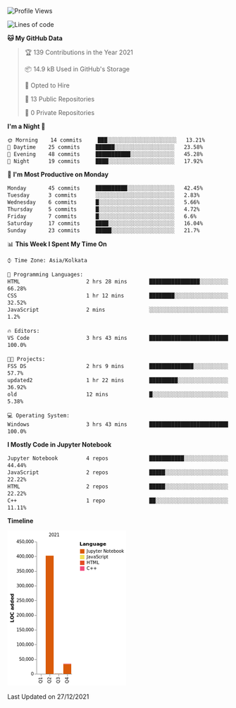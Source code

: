 <!--START_SECTION:waka-->
![Profile Views](http://img.shields.io/badge/Profile%20Views-0-blue)

![Lines of code](https://img.shields.io/badge/From%20Hello%20World%20I%27ve%20Written-438%20Thousand%20lines%20of%20code-blue)

**🐱 My GitHub Data** 

> 🏆 139 Contributions in the Year 2021
 > 
> 📦 14.9 kB Used in GitHub's Storage 
 > 
> 💼 Opted to Hire
 > 
> 📜 13 Public Repositories 
 > 
> 🔑 0 Private Repositories  
 > 
**I'm a Night 🦉** 

```text
🌞 Morning    14 commits     ███░░░░░░░░░░░░░░░░░░░░░░   13.21% 
🌆 Daytime    25 commits     ██████░░░░░░░░░░░░░░░░░░░   23.58% 
🌃 Evening    48 commits     ███████████░░░░░░░░░░░░░░   45.28% 
🌙 Night      19 commits     ████░░░░░░░░░░░░░░░░░░░░░   17.92%

```
📅 **I'm Most Productive on Monday** 

```text
Monday       45 commits     ██████████░░░░░░░░░░░░░░░   42.45% 
Tuesday      3 commits      ░░░░░░░░░░░░░░░░░░░░░░░░░   2.83% 
Wednesday    6 commits      █░░░░░░░░░░░░░░░░░░░░░░░░   5.66% 
Thursday     5 commits      █░░░░░░░░░░░░░░░░░░░░░░░░   4.72% 
Friday       7 commits      █░░░░░░░░░░░░░░░░░░░░░░░░   6.6% 
Saturday     17 commits     ████░░░░░░░░░░░░░░░░░░░░░   16.04% 
Sunday       23 commits     █████░░░░░░░░░░░░░░░░░░░░   21.7%

```


📊 **This Week I Spent My Time On** 

```text
⌚︎ Time Zone: Asia/Kolkata

💬 Programming Languages: 
HTML                     2 hrs 28 mins       ████████████████░░░░░░░░░   66.28% 
CSS                      1 hr 12 mins        ████████░░░░░░░░░░░░░░░░░   32.52% 
JavaScript               2 mins              ░░░░░░░░░░░░░░░░░░░░░░░░░   1.2%

🔥 Editors: 
VS Code                  3 hrs 43 mins       █████████████████████████   100.0%

🐱‍💻 Projects: 
FSS DS                   2 hrs 9 mins        ██████████████░░░░░░░░░░░   57.7% 
updated2                 1 hr 22 mins        █████████░░░░░░░░░░░░░░░░   36.92% 
old                      12 mins             █░░░░░░░░░░░░░░░░░░░░░░░░   5.38%

💻 Operating System: 
Windows                  3 hrs 43 mins       █████████████████████████   100.0%

```

**I Mostly Code in Jupyter Notebook** 

```text
Jupyter Notebook         4 repos             ███████████░░░░░░░░░░░░░░   44.44% 
JavaScript               2 repos             █████░░░░░░░░░░░░░░░░░░░░   22.22% 
HTML                     2 repos             █████░░░░░░░░░░░░░░░░░░░░   22.22% 
C++                      1 repo              ██░░░░░░░░░░░░░░░░░░░░░░░   11.11%

```


**Timeline**

![Chart not found](https://raw.githubusercontent.com/ThejaswinS/ThejaswinS/main/charts/bar_graph.png) 


 Last Updated on 27/12/2021
<!--END_SECTION:waka-->





